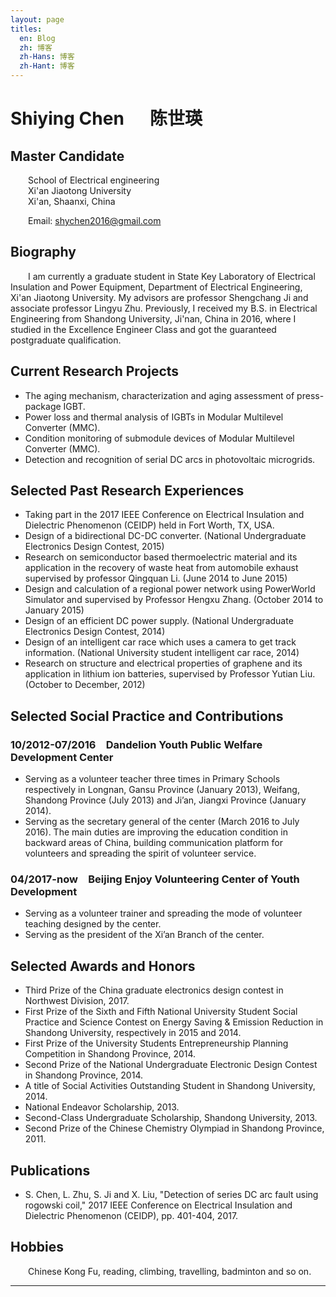 ```yaml
---
layout: page
titles:
  en: Blog
  zh: 博客
  zh-Hans: 博客
  zh-Hant: 博客
---
```


# __Shiying Chen &emsp; 陈世瑛__

## __Master Candidate__
&emsp;&emsp;School of Electrical engineering  
&emsp;&emsp;Xi'an Jiaotong University  
&emsp;&emsp;Xi'an, Shaanxi, China  

&emsp;&emsp;Email: shychen2016@gmail.com

## __Biography__
&emsp;&emsp;I am currently a graduate student in State Key Laboratory of Electrical Insulation and Power Equipment, Department of Electrical Engineering, Xi'an Jiaotong University. My advisors are professor Shengchang Ji and associate professor Lingyu Zhu. Previously, I received my B.S. in Electrical Engineering from Shandong University, Ji'nan, China in 2016, where I studied in the Excellence Engineer Class and got the guaranteed postgraduate qualification. 

## __Current Research Projects__
* The aging mechanism, characterization and aging assessment of press-package IGBT.
* Power loss and thermal analysis of IGBTs in Modular Multilevel Converter (MMC).
* Condition monitoring of submodule devices of Modular Multilevel Converter (MMC).
* Detection and recognition of serial DC arcs in photovoltaic microgrids.

## __Selected Past Research Experiences__

* Taking part in the 2017 IEEE Conference on Electrical Insulation and Dielectric Phenomenon (CEIDP) held in Fort Worth, TX, USA.
* Design of a bidirectional DC-DC converter. (National Undergraduate Electronics Design Contest, 2015)
* Research on semiconductor based thermoelectric material and its application in the recovery of waste heat from automobile exhaust supervised by professor Qingquan Li. (June 2014 to June 2015)
* Design and calculation of a regional power network using PowerWorld Simulator and supervised by Professor Hengxu Zhang. (October 2014 to January 2015)
* Design of an efficient DC power supply. (National Undergraduate Electronics Design Contest, 2014)
* Design of an intelligent car race which uses a camera to get track information. (National University student intelligent car race, 2014)
* Research on structure and electrical properties of graphene and its application in lithium ion batteries, supervised by Professor Yutian Liu. (October to December, 2012)

## __Selected Social Practice and Contributions__
### __10/2012-07/2016&emsp;Dandelion Youth Public Welfare Development Center__
* Serving as a volunteer teacher three times in Primary Schools respectively in Longnan, Gansu Province (January 2013), Weifang, Shandong Province (July 2013) and Ji’an, Jiangxi Province (January 2014).
* Serving as the secretary general of the center (March 2016 to July 2016). The main duties are improving the education condition in backward areas of China, building communication platform for volunteers and spreading the spirit of volunteer service.

### __04/2017-now&emsp;Beijing Enjoy Volunteering Center of Youth Development__
* Serving as a volunteer trainer and spreading the mode of volunteer teaching designed by the center.
* Serving as the president of the Xi’an Branch of the center.

## __Selected Awards and Honors__
* Third Prize of the China graduate electronics design contest in Northwest Division, 2017.
* First Prize of the Sixth and Fifth National University Student Social Practice and Science Contest on Energy Saving & Emission Reduction in Shandong University, respectively in 2015 and 2014.
* First Prize of the University Students Entrepreneurship Planning Competition in Shandong Province, 2014.
* Second Prize of the National Undergraduate Electronic Design Contest in Shandong Province, 2014.
* A title of Social Activities Outstanding Student in Shandong University, 2014.
* National Endeavor Scholarship, 2013.
* Second-Class Undergraduate Scholarship, Shandong University, 2013.
* Second Prize of the Chinese Chemistry Olympiad in Shandong Province, 2011.

## __Publications__
* S. Chen, L. Zhu, S. Ji and X. Liu, "Detection of series DC arc fault using rogowski coil," 2017 IEEE Conference on Electrical Insulation and Dielectric Phenomenon (CEIDP), pp. 401-404, 2017.

## __Hobbies__

&emsp;&emsp;Chinese Kong Fu, reading, climbing, travelling, badminton and so on.

-------------------
